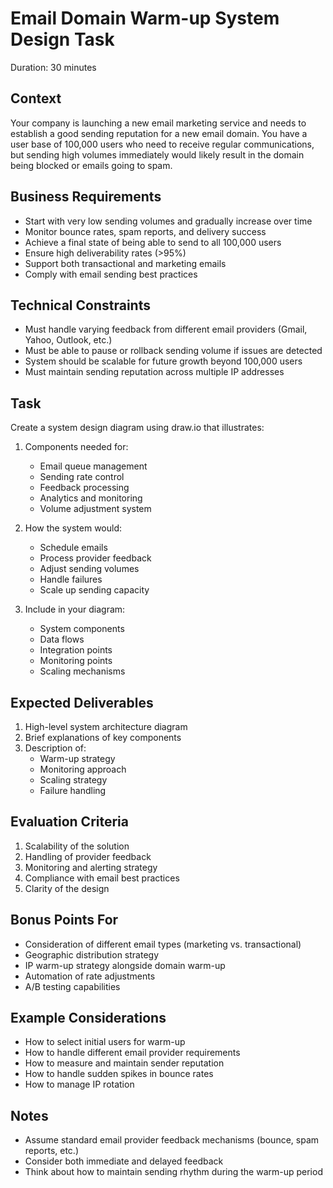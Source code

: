 # Email Domain Warm-up System Design Task
Duration: 30 minutes

## Context
Your company is launching a new email marketing service and needs to establish a good sending reputation for a new email domain. You have a user base of 100,000 users who need to receive regular communications, but sending high volumes immediately would likely result in the domain being blocked or emails going to spam.

## Business Requirements
- Start with very low sending volumes and gradually increase over time
- Monitor bounce rates, spam reports, and delivery success
- Achieve a final state of being able to send to all 100,000 users
- Ensure high deliverability rates (>95%)
- Support both transactional and marketing emails
- Comply with email sending best practices

## Technical Constraints
- Must handle varying feedback from different email providers (Gmail, Yahoo, Outlook, etc.)
- Must be able to pause or rollback sending volume if issues are detected
- System should be scalable for future growth beyond 100,000 users
- Must maintain sending reputation across multiple IP addresses

## Task
Create a system design diagram using draw.io that illustrates:

1. Components needed for:
   - Email queue management
   - Sending rate control
   - Feedback processing
   - Analytics and monitoring
   - Volume adjustment system

2. How the system would:
   - Schedule emails
   - Process provider feedback
   - Adjust sending volumes
   - Handle failures
   - Scale up sending capacity

3. Include in your diagram:
   - System components
   - Data flows
   - Integration points
   - Monitoring points
   - Scaling mechanisms

## Expected Deliverables
1. High-level system architecture diagram
2. Brief explanations of key components
3. Description of:
   - Warm-up strategy
   - Monitoring approach
   - Scaling strategy
   - Failure handling

## Evaluation Criteria
1. Scalability of the solution
2. Handling of provider feedback
3. Monitoring and alerting strategy
4. Compliance with email best practices
5. Clarity of the design

## Bonus Points For
- Consideration of different email types (marketing vs. transactional)
- Geographic distribution strategy
- IP warm-up strategy alongside domain warm-up
- Automation of rate adjustments
- A/B testing capabilities

## Example Considerations
- How to select initial users for warm-up
- How to handle different email provider requirements
- How to measure and maintain sender reputation
- How to handle sudden spikes in bounce rates
- How to manage IP rotation

## Notes
- Assume standard email provider feedback mechanisms (bounce, spam reports, etc.)
- Consider both immediate and delayed feedback
- Think about how to maintain sending rhythm during the warm-up period
